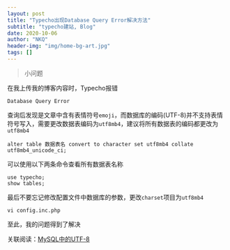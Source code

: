 ```yaml
---
layout: post
title: "Typecho出现Database Query Error解决方法"
subtitle: "typecho建站, Blog"
date: 2020-10-06
author: "NKQ"
header-img: "img/home-bg-art.jpg"
tags: []
---
```



> 小问题

在我上传我的博客内容时，Typecho报错

```
Database Query Error
```

查询后发现是文章中含有表情符号`emoji`，而数据库的编码(UTF-8)并不支持表情符号写入，需要更改数据表编码为`utf8mb4`，建议将所有数据表的编码都更改为`utf8mb4`

```mysql
alter table 数据表名 convert to character set utf8mb4 collate utf8mb4_unicode_ci;
```

可以使用以下两条命令查看所有数据表名称

```mysql
use typecho;
show tables;
```

最后不要忘记修改配置文件中数据库的参数，更改`charset`项目为`utf8mb4`

```
vi config.inc.php
```

至此，我的问题得到了解决

关联阅读：[MySQL中的UTF-8](https://my.oschina.net/xsh1208/blog/1052781)


